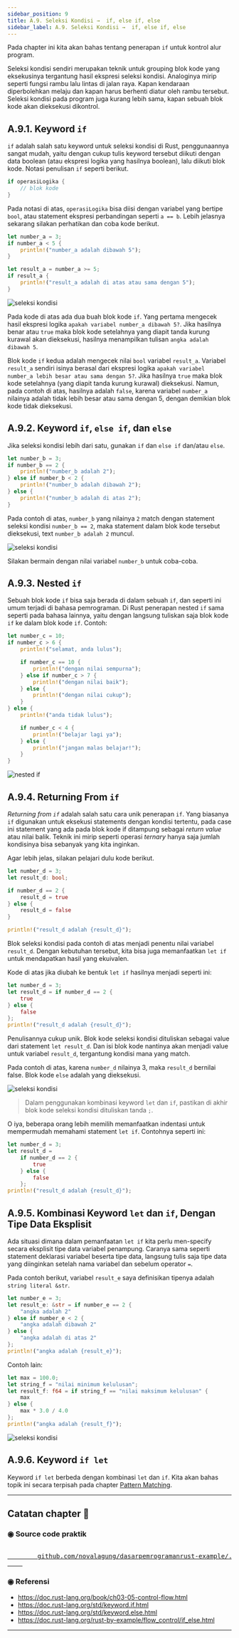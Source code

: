 ```yaml
---
sidebar_position: 9
title: A.9. Seleksi Kondisi →  if, else if, else
sidebar_label: A.9. Seleksi Kondisi →  if, else if, else
---
```


Pada chapter ini kita akan bahas tentang penerapan `if` untuk kontrol alur program.

Seleksi kondisi sendiri merupakan teknik untuk grouping blok kode yang eksekusinya tergantung hasil ekspresi seleksi kondisi.  Analoginya mirip seperti fungsi rambu lalu lintas di jalan raya. Kapan kendaraan diperbolehkan melaju dan kapan harus berhenti diatur oleh rambu tersebut. Seleksi kondisi pada program juga kurang lebih sama, kapan sebuah blok kode akan dieksekusi dikontrol.

## A.9.1. Keyword `if`

`if` adalah salah satu keyword untuk seleksi kondisi di Rust, penggunaannya sangat mudah, yaitu dengan cukup tulis keyword tersebut diikuti dengan data boolean (atau ekspresi logika yang hasilnya boolean), lalu diikuti blok kode. Notasi penulisan `if` seperti berikut.

```rust
if operasiLogika {
    // blok kode
}
```

Pada notasi di atas, `operasiLogika` bisa diisi dengan variabel yang bertipe `bool`, atau statement ekspresi perbandingan seperti `a == b`. Lebih jelasnya sekarang silakan perhatikan dan coba kode berikut.

```rust
let number_a = 3;
if number_a < 5 {
    println!("number_a adalah dibawah 5");
}

let result_a = number_a >= 5;
if result_a {
    println!("result_a adalah di atas atau sama dengan 5");
}
```

![seleksi kondisi](img/seleksi-kondisi-if-1.png)

Pada kode di atas ada dua buah blok kode `if`. Yang pertama mengecek hasil ekspresi logika `apakah variabel number_a dibawah 5?`. Jika hasilnya benar atau `true` maka blok kode setelahnya yang diapit tanda kurung kurawal akan dieksekusi, hasilnya menampilkan tulisan `angka adalah dibawah 5`.

Blok kode `if` kedua adalah mengecek nilai `bool` variabel `result_a`. Variabel `result_a` sendiri isinya berasal dari ekspresi logika `apakah variabel number_a lebih besar atau sama dengan 5?`. Jika hasilnya `true` maka blok kode setelahnya (yang diapit tanda kurung kurawal) dieksekusi. Namun, pada contoh di atas, hasilnya adalah `false`, karena variabel `number_a` nilainya adalah tidak lebih besar atau sama dengan 5, dengan demikian blok kode tidak dieksekusi.

## A.9.2. Keyword `if`, `else if`, dan `else`

Jika seleksi kondisi lebih dari satu, gunakan `if` dan `else if` dan/atau `else`.

```rust
let number_b = 3;
if number_b == 2 {
    println!("number_b adalah 2");
} else if number_b < 2 {
    println!("number_b adalah dibawah 2");
} else {
    println!("number_b adalah di atas 2");
}
```

Pada contoh di atas, `number_b` yang nilainya `2` match dengan statement seleksi kondisi `number_b == 2`, maka statement dalam blok kode tersebut dieksekusi, text `number_b adalah 2` muncul.

![seleksi kondisi](img/seleksi-kondisi-if-2.png)

Silakan bermain dengan nilai variabel `number_b` untuk coba-coba.

## A.9.3. Nested `if`

Sebuah blok kode `if` bisa saja berada di dalam sebuah `if`, dan seperti ini umum terjadi di bahasa pemrograman. Di Rust penerapan nested `if` sama seperti pada bahasa lainnya, yaitu dengan langsung tuliskan saja blok kode `if` ke dalam blok kode `if`. Contoh:

```rust
let number_c = 10;
if number_c > 6 {
    println!("selamat, anda lulus");

    if number_c == 10 {
        println!("dengan nilai sempurna");
    } else if number_c > 7 {
        println!("dengan nilai baik");
    } else {
        println!("dengan nilai cukup");
    }
} else {
    println!("anda tidak lulus");

    if number_c < 4 {
        println!("belajar lagi ya");
    } else {
        println!("jangan malas belajar!");
    }
}
```

![nested if](img/seleksi-kondisi-if-3.png)

## A.9.4. Returning From `if`

*Returning from `if`* adalah salah satu cara unik penerapan `if`. Yang biasanya `if` digunakan untuk eksekusi statements dengan kondisi tertentu, pada case ini statement yang ada pada blok kode if ditampung sebagai *return value* atau nilai balik. Teknik ini mirip seperti operasi *ternary* hanya saja jumlah kondisinya bisa sebanyak yang kita inginkan.

Agar lebih jelas, silakan pelajari dulu kode berikut.

```rust
let number_d = 3;
let result_d: bool;

if number_d == 2 {
    result_d = true
} else {
    result_d = false
}

println!("result_d adalah {result_d}");
```

Blok seleksi kondisi pada contoh di atas menjadi penentu nilai variabel `result_d`. Dengan kebutuhan tersebut, kita bisa juga memanfaatkan `let if` untuk mendapatkan hasil yang ekuivalen.

Kode di atas jika diubah ke bentuk `let if` hasilnya menjadi seperti ini:

```rust
let number_d = 3;
let result_d = if number_d == 2 {
    true
} else {
    false
};
println!("result_d adalah {result_d}");
```

Penulisannya cukup unik. Blok kode seleksi kondisi dituliskan sebagai value dari statement `let result_d`. Dan isi blok kode nantinya akan menjadi value untuk variabel `result_d`, tergantung kondisi mana yang match.

Pada contoh di atas, karena `number_d` nilainya 3, maka `result_d` bernilai false. Blok kode `else` adalah yang dieksekusi.

![seleksi kondisi](img/seleksi-kondisi-if-4.png)

> Dalam penggunakan kombinasi keyword `let` dan `if`, pastikan di akhir blok kode seleksi kondisi dituliskan tanda `;`.

O iya, beberapa orang lebih memilih memanfaatkan indentasi untuk mempermudah memahami statement `let if`. Contohnya seperti ini:

```rust
let number_d = 3;
let result_d = 
    if number_d == 2 {
        true
    } else {
        false
    };
println!("result_d adalah {result_d}");
```

## A.9.5. Kombinasi Keyword `let` dan `if`, Dengan Tipe Data Eksplisit

Ada situasi dimana dalam pemanfaatan `let if` kita perlu men-specify secara eksplisit tipe data variabel penampung. Caranya sama seperti statement deklarasi variabel beserta tipe data, langsung tulis saja tipe data yang diinginkan setelah nama variabel dan sebelum operator `=`.

Pada contoh berikut, variabel `result_e` saya definisikan tipenya adalah `string literal &str`.

```rust
let number_e = 3;
let result_e: &str = if number_e == 2 {
    "angka adalah 2"
} else if number_e < 2 {
    "angka adalah dibawah 2"
} else {
    "angka adalah di atas 2"
};
println!("angka adalah {result_e}");
```

Contoh lain:

```rust
let max = 100.0;
let string_f = "nilai minimum kelulusan";
let result_f: f64 = if string_f == "nilai maksimum kelulusan" {
    max
} else {
    max * 3.0 / 4.0
};
println!("angka adalah {result_f}");
```

![seleksi kondisi](img/seleksi-kondisi-if-5.png)

## A.9.6. Keyword `if let`

Keyword `if let` berbeda dengan kombinasi `let` dan  `if`. Kita akan bahas topik ini secara terpisah pada chapter [Pattern Matching](/basic/pattern-matching).

---

## Catatan chapter 📑

### ◉ Source code praktik

<pre>
    <a href="https://github.com/novalagung/dasarpemrogramanrust-example/tree/master/seleksi_kondisi_if">
        github.com/novalagung/dasarpemrogramanrust-example/../seleksi_kondisi_if
    </a>
</pre>

### ◉ Referensi

- https://doc.rust-lang.org/book/ch03-05-control-flow.html
- https://doc.rust-lang.org/std/keyword.if.html
- https://doc.rust-lang.org/std/keyword.else.html
- https://doc.rust-lang.org/rust-by-example/flow_control/if_else.html

---
